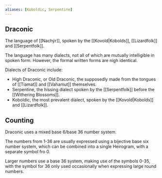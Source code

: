```yaml
---
aliases: [Koboldic, Serpentine]
---
```

## Draconic
The language of [[Nachýr]], spoken by the [[Kovold|Kobolds]], [[Lizardfolk]] and [[Serpentfolk]].

The language has many dialects, not all of which are mutually intelligible in spoken form. However, the formal written forms are nigh identical.

Dialects of Draconic include:
- High Draconic, or Old Draconic, the supposedly made from the tongues of [[Tiamat]] and [[Vahamut]] themselves.
- Serpentine, the hissing dialect spoken by the [[Serpentfolk]] before the [[Withering Blossoms]].
- Koboldic, the most prevalent dialect, spoken by the [[Kovold|Kobolds]] and [[Lizardfolk]].

## Counting
Draconic uses a mixed base 6/base 36 number system.

The numbers from 1-36 are usually expressed using a bijective base six number system, which can be combined into a single Heirogram, with a separate symbol fro 0. 

Larger numbers use a base 36 system, making use of the symbols 0-35, with the symbol for 36 only used occasionally when expressing large round numbers.
